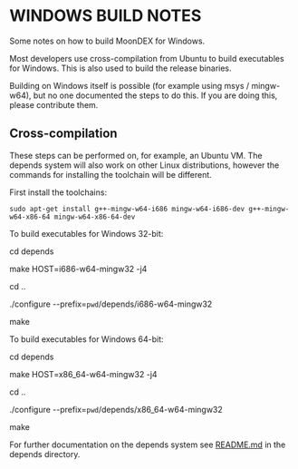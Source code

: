 WINDOWS BUILD NOTES
====================

Some notes on how to build MoonDEX for Windows.

Most developers use cross-compilation from Ubuntu to build executables for
Windows. This is also used to build the release binaries.

Building on Windows itself is possible (for example using msys / mingw-w64),
but no one documented the steps to do this. If you are doing this, please contribute them.

Cross-compilation
-------------------

These steps can be performed on, for example, an Ubuntu VM. The depends system
will also work on other Linux distributions, however the commands for
installing the toolchain will be different.

First install the toolchains:

    sudo apt-get install g++-mingw-w64-i686 mingw-w64-i686-dev g++-mingw-w64-x86-64 mingw-w64-x86-64-dev

To build executables for Windows 32-bit:

cd depends

make HOST=i686-w64-mingw32 -j4

cd ..

./configure --prefix=`pwd`/depends/i686-w64-mingw32

make

To build executables for Windows 64-bit:

cd depends

make HOST=x86_64-w64-mingw32 -j4

cd ..

./configure --prefix=`pwd`/depends/x86_64-w64-mingw32

make

For further documentation on the depends system see [README.md](../depends/README.md) in the depends directory.

